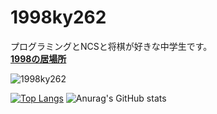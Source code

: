# 1998ky262
プログラミングとNCSと将棋が好きな中学生です。
<br>
<strong><a href="https://github.com/1998ky262/1998ky262/issues/1">1998の居場所</a></strong>

<p align="left"> <img src="https://komarev.com/ghpvc/?username=1998ky262&label=Profile%20views&color=0e75b6&style=flat" alt="1998ky262" /> </p>  

[![Top Langs](https://github-readme-stats.vercel.app/api/top-langs/?username=1998ky262&theme=dark&layout=compact)](https://github.com/anuraghazra/github-readme-stats)
![Anurag's GitHub stats](https://github-readme-stats.vercel.app/api?username=1998ky262&show_icons=true&theme=radical)
